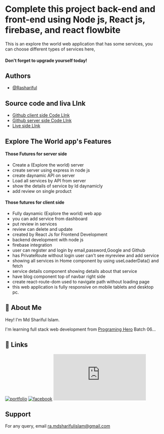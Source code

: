
# Complete this project back-end and front-end using Node js, React js, firebase, and react flowbite

This is an explore the world web application that has some services, you can choose different types of services here, 
#### Don't forget to upgrade yourself today!


## Authors

- [@Rashariful](https://github.com/rashariful)


## Source code and liva LInk

 - [Github client side Code LInk](https://github.com/rashariful/Explore-The-World-Client-side)
 - [Github server side Code LInk](https://github.com/Porgramming-Hero-web-course/b6a11-service-review-server-side-rashariful)
 - [Live side LInk](https://the-edu-planner.web.app/)
## Explore The World app's Features

#### Those Futures for server side
- Create a (Explore the world) server
- create server using express in node js
- create daynamic API on server
- Load all services by API from server
- show the details of service by Id daynamicly
- add review on single product
#### Those futures for client side
- Fully daynamic (Explore the world) web app
- you can add service from dashboard
- put review in services
- review can delete and update 
- created by React Js for Frontend Development
- backend development with node js
- firebase integration
- user can register and login by email,password,Google and Github
- has PrivateRoute without login user can't see myreview and add service
- showing all services in Home component by using useLoaderData() and fetch
- service details component showing details about that service
- have blog component top of navbar right side
- create react-route-dom used to navigate path without loading page
- this web application is fully responsive on mobile tablets and desktop pc.


## 🚀 About Me
Hey!
I'm Md Shariful Islam.

I'm learning full stack web development from [Programing Hero](https://www.programming-hero.com/) Batch 06...


## 🔗 Links
[![portfolio](https://img.shields.io/badge/my_portfolio-000?style=for-the-badge&logo=ko-fi&logoColor=white)](https://katherineoelsner.com/)
[![facebook](https://img.shields.io/badge/linkedin-0A66C2?style=for-the-badge&logo=linkedin&logoColor=white)](https://www.linkedin.com/)
[![facebook](https://www.facebook.com/profile.php?id=100011773530655)](https://www.facebook.com/)


## Support

For any query, email ra.mdsharifulislam@gmail.com

